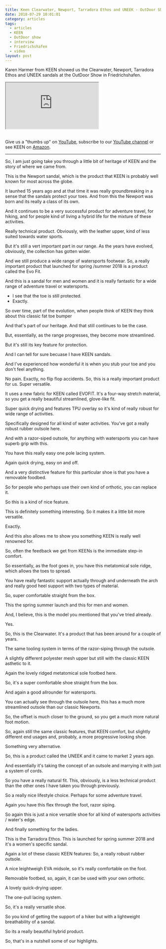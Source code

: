 ```yaml
---
title: Keen Clearwater, Newport, Tarradora Ethos and UNEEK - OutDoor Show Review
date: 2018-07-29 10:01:01
category: articles
tags:
  - articles
  - KEEN
  - OutDoor show
  - interview
  - Friedrichshafen
  - video
layout: post
---
```


Karen Harmer from KEEN showed us the Clearwater, Newport, Tarradora Ethos and UNEEK sandals at the OutDoor Show in Friedrichshafen.

<div class="embed-responsive embed-responsive-16by9">
    <iframe class="embed-responsive-item" src="https://www.youtube.com/embed/iOCN3ts1tMQ"></iframe>
</div>
<br>
<!--more-->

Give us a "thumbs up" on <a href="https://www.youtube.com/embed/iOCN3ts1tMQ" rel="nofollow" target="_blank">YouTube</a>, subscribe to our <a rel="nofollow" target="_blank"  href="https://www.youtube.com/channel/UCnO9Q_m9EaOCrHmmQIBVBNw?sub_confirmation=1">YouTube channel</a> or see KEEN on <a href="https://amzn.to/2LAilod" rel="nofollow" target="_blank">Amazon</a>.

---

So, I am just going take you through a little bit of heritage of KEEN and the story of where we came from.


This is the Newport sandal, which is the product that KEEN is probably well known for most across the globe.


It launhed 15 years ago and at that time it was really groundbreaking in a sense that the sandals protect your toes. And from this the Newport was born and its really a class of its own.

And it continues to be a very successful product for adventure travel, for hiking, and for people kind of living a hybrid life for the mixture of these activities.

Really technical product. Obviously, with the leather upper, kind of less suited towards water sports.

But it's still a vert important part in our range. As the years have evolved, obviously, the collection has gotten wider.

And we still produce a wide range of watersports footwear. So, a really important product that launched for spring /summer 2018 is a product called  the Evo Fit.

And this is a sandal for men and women and it is really fantastic for a wide range of adventure travel or watersports.

- I see that the toe is still protected.
- Exactly.

So over time, part of the evolution, when people think of KEEN they think about this classic fat toe bumper

And that's part of our heritage. And that still continues to be the case.

But, essentially, as the range progresses, they become more streamlined.

But it's still its key feature for protection.

And I can tell for sure becuase I have KEEN sandals.

And I've experienced how wonderful it is when you stub your toe and you don't feel anything.

No pain. Exactly, no flip flop accidents. So, this is a really important product for us. Super versatile.

It uses a new fabric for KEEN called EVOFIT. It's a four-way stretch material, so you get a really beautiful streamlined, glove-like fit.

Super quick drying and features TPU overlay so it's kind of really robust for wide range of activities.

Specifically designed for all kind of water activities. You've got a really robust rubber outsole here.

And with a razor-siped outsole, for anything with watersports you can have superb grip with this.

You have this really easy one pole lacing system.

Again quick drying, easy on and off.

And a very distinctive feature for this particular shoe is that you have a removable foodbed.

So for people who perhaps use their own kind of orthotic, you can replace it.

So this is a kind of nice feature.

This is definitely something interesting. So it makes it a little bit more versatile.

Exactly.

And this also allows me to show you something KEEN is really well renowned for.

So, often the feedback we get from KEENs is the immediate step-in comfort.

So essentially, as the foot goes in, you have this metatomical sole ridge, which allows the toes to spread.

You have really fantastic support actually through and underneath the arch and really good heel support with two types of material.

So, super comfortable straight from the box.

This the spring summer launch and this for men and women.

And, I believe, this is the model you mentioned that you've tried already.

Yes.

So, this is the Clearwater. It's a product that has been around for a couple of years.

The same tooling system in terms of the razor-siping through the outsole.

A slightly different polyester mesh upper but still with the classic KEEN asthetic to it.

Again the lovely ridged metatomical sole footbed here.

So, it's a super comfortable shoe straight from the box.

And again a good allrounder for watersports.

You can actually see through the outsole here, this has a much more streamlined outsole than our classic Newports.

So, the offset is much closer to the ground, so you get a much more natural foot motion.

So, again still the same classic features, that KEEN comfort, but slightly different end usages and, probably, a more progressive looking shoe.

Something very alternative.

So, this is a product called the UNEEK and it came to market 2 years ago.

And essentially it's taking the concept of an outsole and marrying it with just a system of cords.

So you have a really natural fit. This, obviously, is a less technical product than the other ones I have taken you through previously.

So a really nice lifestyle choice. Perhaps for some adventure travel.

Again you have this flex through the foot, razor siping.

So again this is just a nice versatile shoe for all kind of watersports activities / water's edge.

And finally something for the ladies.

This is the Tarradora Ethos. This is launched for spring summer 2018 and it's a women's specific sandal.

Again a lot of these classic KEEN features: So, a really robust rubber outsole.

A nice leightweigh EVA midsole, so it's really comfortable on the foot.

Removable footbed, so, again, it can be used with your own orthotic.

A lovely quick-drying upper.

The one-pull lacing system.

So, it's a really versatile shoe.

So you kind of getting the support of a hiker but with a lightweight breathability of a sandal.

So its a really beautiful hybrid product.

So, that's in a nutshell some of our highlights.
